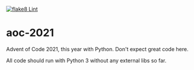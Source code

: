 [![flake8 Lint](https://github.com/emrox/aoc-2021/actions/workflows/flake8.yml/badge.svg)](https://github.com/emrox/aoc-2021/actions/workflows/flake8.yml)

# aoc-2021

Advent of Code 2021, this year with Python. Don't expect great code here.

All code should run with Python 3 without any external libs so far.
